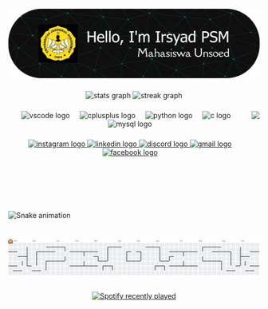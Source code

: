 ![IrsyadPSM](/img/github-header-banner.png)

<!-- #### Skills
<img src="https://img.shields.io/badge/HTML5-E34F26?style=for-the-badge&logo=html5&logoColor=white" />
<img src="https://img.shields.io/badge/C-00599C?style=for-the-badge&logo=c&logoColor=white" />
<img src="https://img.shields.io/badge/C%2B%2B-00599C?style=for-the-badge&logo=c%2B%2B&logoColor=white" />
<img src="https://img.shields.io/badge/Python-FFD43B?style=for-the-badge&logo=python&logoColor=blue" />
<img src="https://img.shields.io/badge/MySQL-005C84?style=for-the-badge&logo=mysql&logoColor=white" />
<img src="https://img.shields.io/badge/ChatGPT-74aa9c?style=for-the-badge&logo=openai&logoColor=white" />
<img src="https://img.shields.io/badge/Google%20Gemini-8E75B2?style=for-the-badge&logo=googlegemini&logoColor=white" />

#### Connect
![https://instagram.com/sunudhadha](https://img.shields.io/badge/Instagram-E4405F?style=for-the-badge&logo=instagram&logoColor=white)
#### My Github Stats

![Irsyad GitHub stats](https://github-readme-stats.vercel.app/api?username=IrsyadPSM&show_icons=true&theme=tokyonight) -->


###

<div align="center">
  <img src="https://github-readme-stats.vercel.app/api?username=IrsyadPSM&hide_title=false&hide_rank=false&show_icons=true&include_all_commits=true&count_private=true&disable_animations=false&theme=radical&locale=en&hide_border=false" height="150" alt="stats graph"  />
  <img src="https://streak-stats.demolab.com?user=IrsyadPSM&locale=en&mode=daily&theme=radical&hide_border=false&border_radius=5" height="150" alt="streak graph"  />
</div>

###

<img align="right" height="200" src="https://media0.giphy.com/media/v1.Y2lkPTc5MGI3NjExN3JmanBkaWo4NjRkaWZmNHQyOGV4Yzl5a2sydnVibGlucmNuNzhyciZlcD12MV9pbnRlcm5hbF9naWZfYnlfaWQmY3Q9Zw/EuOyOGVXIHqKI/giphy.gif"  />

###

<div align="center">
  <img src="https://cdn.jsdelivr.net/gh/devicons/devicon/icons/vscode/vscode-original.svg" height="30" alt="vscode logo"  />
  <img width="12" />
  <img src="https://cdn.jsdelivr.net/gh/devicons/devicon/icons/cplusplus/cplusplus-original.svg" height="30" alt="cplusplus logo"  />
  <img width="12" />
  <img src="https://cdn.jsdelivr.net/gh/devicons/devicon/icons/python/python-original.svg" height="30" alt="python logo"  />
  <img width="12" />
  <img src="https://cdn.jsdelivr.net/gh/devicons/devicon/icons/c/c-original.svg" height="30" alt="c logo"  />
  <img width="12" />
  <img src="https://cdn.jsdelivr.net/gh/devicons/devicon/icons/mysql/mysql-original.svg" height="30" alt="mysql logo"  />
</div>

###

<div align="center">
  <a href="sunundhadha" target="_blank">
    <img src="https://img.shields.io/static/v1?message=Instagram&logo=instagram&label=&color=E4405F&logoColor=white&labelColor=&style=for-the-badge" height="35" alt="instagram logo"  />
  </a>
  <a href="www.linkedin.com/in/irsyad-palupi-sidqi-musdiarto-a92b93382" target="_blank">
    <img src="https://img.shields.io/static/v1?message=LinkedIn&logo=linkedin&label=&color=0077B5&logoColor=white&labelColor=&style=for-the-badge" height="35" alt="linkedin logo"  />
  </a>
  <a href="jaaaadddd" target="_blank">
    <img src="https://img.shields.io/static/v1?message=Discord&logo=discord&label=&color=7289DA&logoColor=white&labelColor=&style=for-the-badge" height="35" alt="discord logo"  />
  </a>
  <a href="yairsyad7@gmail.com" target="_blank">
    <img src="https://img.shields.io/static/v1?message=Gmail&logo=gmail&label=&color=D14836&logoColor=white&labelColor=&style=for-the-badge" height="35" alt="gmail logo"  />
  </a>
  <a href="irsyad.psm.1" target="_blank">
    <img src="https://img.shields.io/static/v1?message=Facebook&logo=facebook&label=&color=1877F2&logoColor=white&labelColor=&style=for-the-badge" height="35" alt="facebook logo"  />
  </a>
</div>

###

<br clear="both">

<img src="https://raw.githubusercontent.com/IrsyadPSM/IrsyadPSM/output/snake.svg" alt="Snake animation" />

###

<br clear="both">

<picture>
  <source media="(prefers-color-scheme: dark)" srcset="https://raw.githubusercontent.com/IrsyadPSM/IrsyadPSM/output/pacman-contribution-graph-dark.svg">
  <source media="(prefers-color-scheme: light)" srcset="https://raw.githubusercontent.com/IrsyadPSM/IrsyadPSM/output/pacman-contribution-graph.svg">
  <img alt="pacman contribution graph" src="https://raw.githubusercontent.com/IrsyadPSM/IrsyadPSM/output/pacman-contribution-graph.svg">
</picture>

###

<div align="center">
  <a href="https://open.spotify.com/user/31cl53rjlzqa57d5dsinay2rdmhy">
    <img src="https://spotify-recently-played-readme.vercel.app/api?user=31cl53rjlzqa57d5dsinay2rdmhy&count=5" alt="Spotify recently played"  />
  </a>
</div>

###

<!--- Proudly created with GPRM ( https://gprm.itsvg.in ) -->






